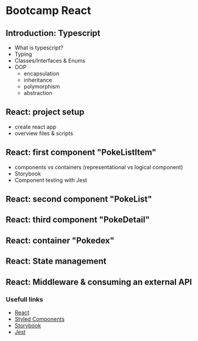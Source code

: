 # Bootcamp React

## Introduction: Typescript
* What is typescript?
* Typing
* Classes/Interfaces & Enums
* OOP
    * encapsulation
    * inheritance
    * polymorphism
    * abstraction

## React: project setup
* create react app
* overview files & scripts

## React: first component "PokeListItem"
* components vs containers (representational vs logical component)
* Storybook
* Component testing with Jest

## React: second component "PokeList"

## React: third component "PokeDetail"

## React: container "Pokedex"

## React: State management

## React: Middleware & consuming an external API

### Usefull links
* [React](https://reactjs.org/)
* [Styled Components](https://styled-components.com/)
* [Storybook](https://storybook.js.org/)
* [Jest](https://jestjs.io/)
